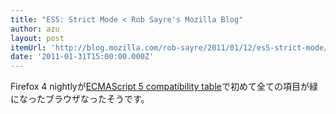 ```yaml
---
title: "ES5: Strict Mode < Rob Sayre's Mozilla Blog"
author: azu
layout: post
itemUrl: 'http://blog.mozilla.com/rob-sayre/2011/01/12/es5-strict-mode/'
date: '2011-01-31T15:00:00.000Z'
---
```

Firefox 4 nightlyが<a href="http://kangax.github.com/es5-compat-table/" title="ECMAScript 5 compatibility table">ECMAScript 5 compatibility table</a>で初めて全ての項目が緑になったブラウザなったそうです。
